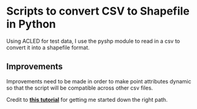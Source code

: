 # Scripts to convert CSV to Shapefile in Python
Using ACLED for test data, I use the pyshp module to read in a csv to convert it into a shapefile format. 

## Improvements
Improvements need to be made in order to make point attributes dynamic so that the script will be compatible across other csv files. 

Credit to **[this tutorial](https://glenbambrick.com/2016/01/09/csv-to-shapefile-with-pyshp/)** for getting me started down the right path.
